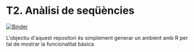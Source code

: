 
# T2. Anàlisi de seqüències

[![Binder](https://mybinder.org/badge_logo.svg)](https://mybinder.org/v2/gh/IgnasiLucas/T2_testR/HEAD)

L'objectiu d'aquest repositori és simplement generar un ambient amb R per
tal de mostrar la funcionalitat bàsica.
